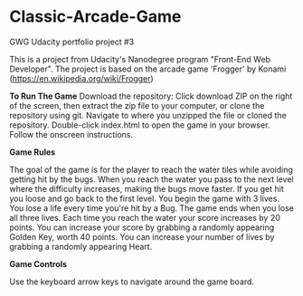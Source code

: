 # Classic-Arcade-Game
GWG Udacity portfolio project #3

This is a project from Udacity's Nanodegree program "Front-End Web Developer". The project is based on the arcade game 'Frogger' by Konami (https://en.wikipedia.org/wiki/Frogger)

<b>To Run The Game</b>
Download the repository:
Click download ZIP on the right of the screen, then extract the zip file to your computer, or clone the repository using git.
Navigate to where you unzipped the file or cloned the repository.
Double-click index.html to open the game in your browser.
Follow the onscreen instructions.

<b>Game Rules</b>
<p>The goal of the game is for the player to reach the water tiles while avoiding getting hit by the bugs. When you reach the water you pass to the next level where the difficulty increases, making the bugs move faster. If you get hit you loose and go back to the first level.
You begin the game with 3 lives. You lose a life every time you're hit by a Bug. The game ends when you lose all three lives.
Each time you reach the water your score increases by 20 points.
You can increase your score by grabbing a randomly appearing Golden Key, worth 40 points.
You can increase your number of lives by grabbing a randomly appearing Heart.

<b> Game Controls</b>
<p>Use the keyboard arrow keys to navigate around the game board.
